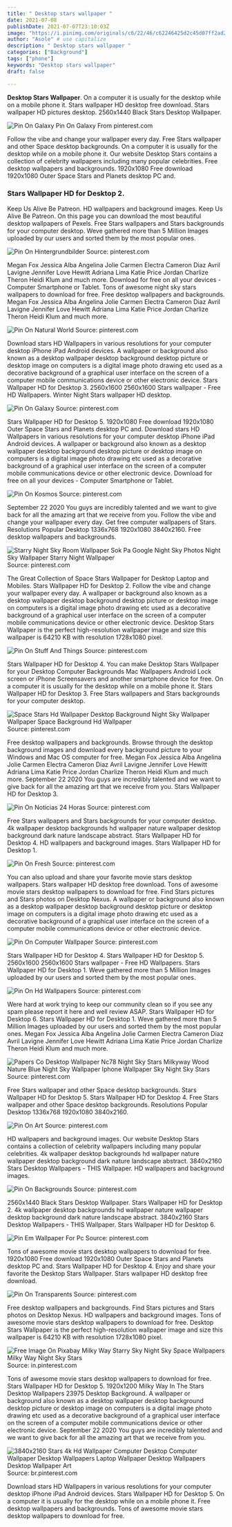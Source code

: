 ```yaml
---
title: " Desktop stars wallpaper "
date: 2021-07-08
publishDate: 2021-07-07T23:10:03Z
image: "https://i.pinimg.com/originals/c6/22/46/c62246425d2c45d07ff2ad24ecd620cc.jpg"
author: "Asole" # use capitalize
description: " Desktop stars wallpaper "
categories: ["Background"]
tags: ["phone"]
keywords: "Desktop stars wallpaper"
draft: false

---
```



**Desktop Stars Wallpaper**. On a computer it is usually for the desktop while on a mobile phone it. Stars wallpaper HD desktop free download. Stars wallpaper HD pictures desktop. 2560x1440 Black Stars Desktop Wallpaper.

![Pin On Galaxy](https://i.pinimg.com/originals/ad/0c/e6/ad0ce60961087692c770d8ec148a58e8.jpg "Pin On Galaxy")
Pin On Galaxy From pinterest.com


Follow the vibe and change your wallpaper every day. Free Stars wallpaper and other Space desktop backgrounds. On a computer it is usually for the desktop while on a mobile phone it. Our website Desktop Stars contains a collection of celebrity wallpapers including many popular celebrities. Free desktop wallpapers and backgrounds. 1920x1080 Free download 1920x1080 Outer Space Stars and Planets desktop PC and.

### Stars Wallpaper HD for Desktop 2.

Keep Us Alive Be Patreon. HD wallpapers and background images. Keep Us Alive Be Patreon. On this page you can download the most beautiful desktop wallpapers of Pexels. Free Stars wallpapers and Stars backgrounds for your computer desktop. Weve gathered more than 5 Million Images uploaded by our users and sorted them by the most popular ones.


![Pin On Hintergrundbilder](https://i.pinimg.com/originals/5a/05/70/5a057006086fcbcb20f680da47138fd4.jpg "Pin On Hintergrundbilder")
Source: pinterest.com

Megan Fox Jessica Alba Angelina Jolie Carmen Electra Cameron Diaz Avril Lavigne Jennifer Love Hewitt Adriana Lima Katie Price Jordan Charlize Theron Heidi Klum and much more. Download for free on all your devices - Computer Smartphone or Tablet. Tons of awesome night sky stars wallpapers to download for free. Free desktop wallpapers and backgrounds. Megan Fox Jessica Alba Angelina Jolie Carmen Electra Cameron Diaz Avril Lavigne Jennifer Love Hewitt Adriana Lima Katie Price Jordan Charlize Theron Heidi Klum and much more.

![Pin On Natural World](https://i.pinimg.com/originals/9d/91/46/9d9146d1b7888433e139f47294df94ff.jpg "Pin On Natural World")
Source: pinterest.com

Download stars HD Wallpapers in various resolutions for your computer desktop iPhone iPad Android devices. A wallpaper or background also known as a desktop wallpaper desktop background desktop picture or desktop image on computers is a digital image photo drawing etc used as a decorative background of a graphical user interface on the screen of a computer mobile communications device or other electronic device. Stars Wallpaper HD for Desktop 3. 2560x1600 2560x1600 Stars wallpaper - Free HD Wallpapers. Winter Night Stars wallpaper HD desktop.

![Pin On Galaxy](https://i.pinimg.com/originals/ad/0c/e6/ad0ce60961087692c770d8ec148a58e8.jpg "Pin On Galaxy")
Source: pinterest.com

Stars Wallpaper HD for Desktop 5. 1920x1080 Free download 1920x1080 Outer Space Stars and Planets desktop PC and. Download stars HD Wallpapers in various resolutions for your computer desktop iPhone iPad Android devices. A wallpaper or background also known as a desktop wallpaper desktop background desktop picture or desktop image on computers is a digital image photo drawing etc used as a decorative background of a graphical user interface on the screen of a computer mobile communications device or other electronic device. Download for free on all your devices - Computer Smartphone or Tablet.

![Pin On Kosmos](https://i.pinimg.com/originals/2b/06/96/2b0696cea2d03483ea4dfca2f81b9c1d.jpg "Pin On Kosmos")
Source: pinterest.com

September 22 2020 You guys are incredibly talented and we want to give back for all the amazing art that we receive from you. Follow the vibe and change your wallpaper every day. Get free computer wallpapers of Stars. Resolutions Popular Desktop 1336x768 1920x1080 3840x2160. Free desktop wallpapers and backgrounds.

![Starry Night Sky Room Wallpaper Sok Pa Google Night Sky Photos Night Sky Wallpaper Starry Night Wallpaper](https://i.pinimg.com/originals/91/2f/82/912f8214449d625e8e3d4ba70c51416e.jpg "Starry Night Sky Room Wallpaper Sok Pa Google Night Sky Photos Night Sky Wallpaper Starry Night Wallpaper")
Source: pinterest.com

The Great Collection of Space Stars Wallpaper for Desktop Laptop and Mobiles. Stars Wallpaper HD for Desktop 2. Follow the vibe and change your wallpaper every day. A wallpaper or background also known as a desktop wallpaper desktop background desktop picture or desktop image on computers is a digital image photo drawing etc used as a decorative background of a graphical user interface on the screen of a computer mobile communications device or other electronic device. Desktop Stars Wallpaper is the perfect high-resolution wallpaper image and size this wallpaper is 64210 KB with resolution 1728x1080 pixel.

![Pin On Stuff And Things](https://i.pinimg.com/originals/29/05/b6/2905b6ce1a2064dc4e4513f193750024.jpg "Pin On Stuff And Things")
Source: pinterest.com

Stars Wallpaper HD for Desktop 4. You can make Desktop Stars Wallpaper for your Desktop Computer Backgrounds Mac Wallpapers Android Lock screen or iPhone Screensavers and another smartphone device for free. On a computer it is usually for the desktop while on a mobile phone it. Stars Wallpaper HD for Desktop 3. Free Stars wallpapers and Stars backgrounds for your computer desktop.

![Space Stars Hd Wallpaper Desktop Background Night Sky Wallpaper Wallpaper Space Background Hd Wallpaper](https://i.pinimg.com/originals/f2/bc/88/f2bc8848b997efa57207f6f02b3eeb1f.jpg "Space Stars Hd Wallpaper Desktop Background Night Sky Wallpaper Wallpaper Space Background Hd Wallpaper")
Source: pinterest.com

Free desktop wallpapers and backgrounds. Browse through the desktop background images and download every background picture to your Windows and Mac OS computer for free. Megan Fox Jessica Alba Angelina Jolie Carmen Electra Cameron Diaz Avril Lavigne Jennifer Love Hewitt Adriana Lima Katie Price Jordan Charlize Theron Heidi Klum and much more. September 22 2020 You guys are incredibly talented and we want to give back for all the amazing art that we receive from you. Stars Wallpaper HD for Desktop 3.

![Pin On Noticias 24 Horas](https://i.pinimg.com/originals/cf/31/d1/cf31d1a4eaa5610f17b9c6af0d5c9482.jpg "Pin On Noticias 24 Horas")
Source: pinterest.com

Free Stars wallpapers and Stars backgrounds for your computer desktop. 4k wallpaper desktop backgrounds hd wallpaper nature wallpaper desktop background dark nature landscape abstract. Stars Wallpaper HD for Desktop 4. HD wallpapers and background images. Stars Wallpaper HD for Desktop 1.

![Pin On Fresh](https://i.pinimg.com/originals/3b/ff/e2/3bffe284e7e482d0dfc1a33de49a8737.png "Pin On Fresh")
Source: pinterest.com

You can also upload and share your favorite movie stars desktop wallpapers. Stars wallpaper HD desktop free download. Tons of awesome movie stars desktop wallpapers to download for free. Find Stars pictures and Stars photos on Desktop Nexus. A wallpaper or background also known as a desktop wallpaper desktop background desktop picture or desktop image on computers is a digital image photo drawing etc used as a decorative background of a graphical user interface on the screen of a computer mobile communications device or other electronic device.

![Pin On Computer Wallpaper](https://i.pinimg.com/originals/36/16/7d/36167d2a24b24025c0c92264a375168b.jpg "Pin On Computer Wallpaper")
Source: pinterest.com

Stars Wallpaper HD for Desktop 4. Stars Wallpaper HD for Desktop 5. 2560x1600 2560x1600 Stars wallpaper - Free HD Wallpapers. Stars Wallpaper HD for Desktop 1. Weve gathered more than 5 Million Images uploaded by our users and sorted them by the most popular ones.

![Pin On Hd Wallpapers](https://i.pinimg.com/originals/ae/28/8f/ae288f59ad030498211c5c5d9fff2015.jpg "Pin On Hd Wallpapers")
Source: pinterest.com

Were hard at work trying to keep our community clean so if you see any spam please report it here and well review ASAP. Stars Wallpaper HD for Desktop 6. Stars Wallpaper HD for Desktop 1. Weve gathered more than 5 Million Images uploaded by our users and sorted them by the most popular ones. Megan Fox Jessica Alba Angelina Jolie Carmen Electra Cameron Diaz Avril Lavigne Jennifer Love Hewitt Adriana Lima Katie Price Jordan Charlize Theron Heidi Klum and much more.

![Papers Co Desktop Wallpaper Nc78 Night Sky Stars Milkyway Wood Nature Blue Night Sky Wallpaper Iphone Wallpaper Sky Night Sky Stars](https://i.pinimg.com/originals/5d/a6/63/5da66369adb225b8e15ec4d2f4012a4f.jpg "Papers Co Desktop Wallpaper Nc78 Night Sky Stars Milkyway Wood Nature Blue Night Sky Wallpaper Iphone Wallpaper Sky Night Sky Stars")
Source: pinterest.com

Free Stars wallpaper and other Space desktop backgrounds. Stars Wallpaper HD for Desktop 5. Stars Wallpaper HD for Desktop 4. Free Stars wallpaper and other Space desktop backgrounds. Resolutions Popular Desktop 1336x768 1920x1080 3840x2160.

![Pin On Art](https://i.pinimg.com/originals/99/5f/c7/995fc7918325ba173fcec09e35f912d3.jpg "Pin On Art")
Source: pinterest.com

HD wallpapers and background images. Our website Desktop Stars contains a collection of celebrity wallpapers including many popular celebrities. 4k wallpaper desktop backgrounds hd wallpaper nature wallpaper desktop background dark nature landscape abstract. 3840x2160 Stars Desktop Wallpapers - THIS Wallpaper. HD wallpapers and background images.

![Pin On Backgrounds](https://i.pinimg.com/originals/ea/1d/97/ea1d9797c9bf3dda7a23b238e5e4b364.jpg "Pin On Backgrounds")
Source: pinterest.com

2560x1440 Black Stars Desktop Wallpaper. Stars Wallpaper HD for Desktop 2. 4k wallpaper desktop backgrounds hd wallpaper nature wallpaper desktop background dark nature landscape abstract. 3840x2160 Stars Desktop Wallpapers - THIS Wallpaper. Stars Wallpaper HD for Desktop 6.

![Pin Em Wallpaper For Pc](https://i.pinimg.com/originals/aa/6c/d4/aa6cd4051d5f08443d2e979e72ce726b.jpg "Pin Em Wallpaper For Pc")
Source: pinterest.com

Tons of awesome movie stars desktop wallpapers to download for free. 1920x1080 Free download 1920x1080 Outer Space Stars and Planets desktop PC and. Stars Wallpaper HD for Desktop 4. Enjoy and share your favorite the Desktop Stars Wallpaper. Stars wallpaper HD desktop free download.

![Pin On Transparents](https://i.pinimg.com/originals/4b/d6/f5/4bd6f53911f2c6b4a176e166b57429e0.png "Pin On Transparents")
Source: pinterest.com

Free desktop wallpapers and backgrounds. Find Stars pictures and Stars photos on Desktop Nexus. HD wallpapers and background images. Tons of awesome movie stars desktop wallpapers to download for free. Desktop Stars Wallpaper is the perfect high-resolution wallpaper image and size this wallpaper is 64210 KB with resolution 1728x1080 pixel.

![Free Image On Pixabay Milky Way Starry Sky Night Sky Space Wallpapers Milky Way Night Sky Stars](https://i.pinimg.com/originals/97/05/75/970575ac25fd82a1e33e746ae8c4014a.jpg "Free Image On Pixabay Milky Way Starry Sky Night Sky Space Wallpapers Milky Way Night Sky Stars")
Source: in.pinterest.com

Tons of awesome movie stars desktop wallpapers to download for free. Stars Wallpaper HD for Desktop 5. 1920x1200 Milky Way In The Stars Desktop Wallpapers 23975 Desktop Background. A wallpaper or background also known as a desktop wallpaper desktop background desktop picture or desktop image on computers is a digital image photo drawing etc used as a decorative background of a graphical user interface on the screen of a computer mobile communications device or other electronic device. September 22 2020 You guys are incredibly talented and we want to give back for all the amazing art that we receive from you.

![3840x2160 Stars 4k Hd Wallpaper Computer Desktop Computer Wallpaper Desktop Wallpapers Laptop Wallpaper Desktop Wallpapers Desktop Wallpaper Art](https://i.pinimg.com/originals/c6/22/46/c62246425d2c45d07ff2ad24ecd620cc.jpg "3840x2160 Stars 4k Hd Wallpaper Computer Desktop Computer Wallpaper Desktop Wallpapers Laptop Wallpaper Desktop Wallpapers Desktop Wallpaper Art")
Source: br.pinterest.com

Download stars HD Wallpapers in various resolutions for your computer desktop iPhone iPad Android devices. Stars Wallpaper HD for Desktop 5. On a computer it is usually for the desktop while on a mobile phone it. Free desktop wallpapers and backgrounds. Tons of awesome movie stars desktop wallpapers to download for free.

